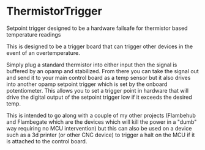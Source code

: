 # ThermistorTrigger
Setpoint trigger designed to be a hardware failsafe for thermistor based temperature readings

This is designed to be a trigger board that can trigger other devices in the event of an overtemperature.  

Simply plug a standard thermistor into either input then the signal is buffered by an opamp and stabilized.  From there you can take the signal out and send it to your main control board as a temp sensor but it also drives into another opamp setpoint trigger which is set by the onboard potentiometer.  This allows you to set a trigger point in hardware that will drive the digital output of the setpoint trigger low if it exceeds the desired temp.

This is intended to go along with a couple of my other projects (Flambehub and Flambegate which are the devices which will kill the power in a "dumb" way requiring no MCU intervention) but this can also be used on a device such as a 3d printer (or other CNC device) to trigger a halt on the MCU if it is attached to the control board.
